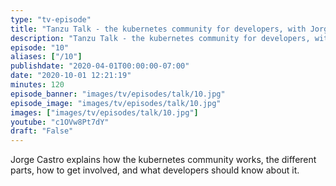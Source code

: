 ```yaml
---
type: "tv-episode"
title: "Tanzu Talk - the kubernetes community for developers, with Jorge Castro"
description: "Tanzu Talk - the kubernetes community for developers, with Jorge Castro"
episode: "10"
aliases: ["/10"]
publishdate: "2020-04-01T00:00:00-07:00"
date: "2020-10-01 12:21:19"
minutes: 120
episode_banner: "images/tv/episodes/talk/10.jpg"
episode_image: "images/tv/episodes/talk/10.jpg"
images: ["images/tv/episodes/talk/10.jpg"]
youtube: "c1OVw8Pt7dY"
draft: "False"
---
```


Jorge Castro explains how the kubernetes community works, the different parts, how to get involved, and what developers should know about it.